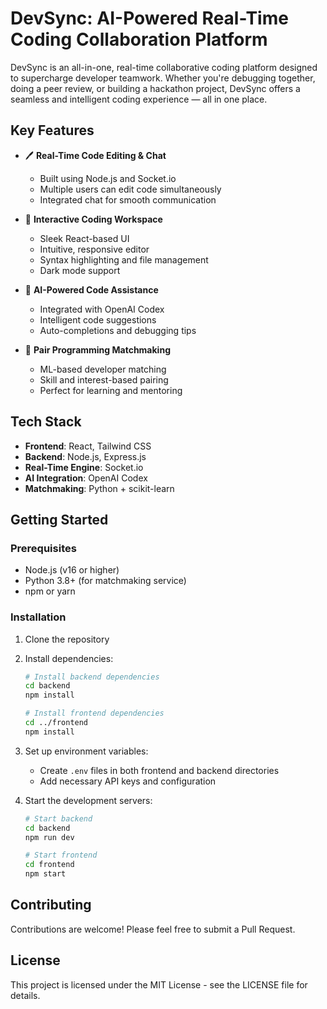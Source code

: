 # DevSync: AI-Powered Real-Time Coding Collaboration Platform

DevSync is an all-in-one, real-time collaborative coding platform designed to supercharge developer teamwork. Whether you're debugging together, doing a peer review, or building a hackathon project, DevSync offers a seamless and intelligent coding experience — all in one place.

## Key Features

- 🖊 **Real-Time Code Editing & Chat**
  - Built using Node.js and Socket.io
  - Multiple users can edit code simultaneously
  - Integrated chat for smooth communication

- 💬 **Interactive Coding Workspace**
  - Sleek React-based UI
  - Intuitive, responsive editor
  - Syntax highlighting and file management
  - Dark mode support

- 🤖 **AI-Powered Code Assistance**
  - Integrated with OpenAI Codex
  - Intelligent code suggestions
  - Auto-completions and debugging tips

- 🔗 **Pair Programming Matchmaking**
  - ML-based developer matching
  - Skill and interest-based pairing
  - Perfect for learning and mentoring

## Tech Stack

- **Frontend**: React, Tailwind CSS
- **Backend**: Node.js, Express.js
- **Real-Time Engine**: Socket.io
- **AI Integration**: OpenAI Codex
- **Matchmaking**: Python + scikit-learn

## Getting Started

### Prerequisites

- Node.js (v16 or higher)
- Python 3.8+ (for matchmaking service)
- npm or yarn

### Installation

1. Clone the repository
2. Install dependencies:
   ```bash
   # Install backend dependencies
   cd backend
   npm install

   # Install frontend dependencies
   cd ../frontend
   npm install
   ```

3. Set up environment variables:
   - Create `.env` files in both frontend and backend directories
   - Add necessary API keys and configuration

4. Start the development servers:
   ```bash
   # Start backend
   cd backend
   npm run dev

   # Start frontend
   cd frontend
   npm start
   ```

## Contributing

Contributions are welcome! Please feel free to submit a Pull Request.

## License

This project is licensed under the MIT License - see the LICENSE file for details. 